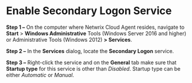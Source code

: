 # Enable Secondary Logon Service

__Step 1 –__ On the computer where Netwrix Cloud Agent resides, navigate to __Start__ > __Windows Administrative__ Tools (Windows Server 2016 and higher) or Administrative Tools (Windows 2012) __> Services__.

__Step 2 –__ In the __Services__ dialog, locate the __Secondary Logon__ service.

__Step 3 –__  Right-click the service and on the __General__ tab make sure that __Startup type__ for this service is other than _Disabled_. Startup type can be either _Automatic_ or _Manual_.
